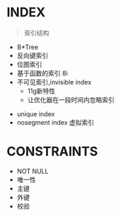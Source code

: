 # INDEX 

> 索引结构

- B*Tree
- 反向键索引
- 位图索引
- 基于函数的索引 8i
- 不可见索引,invisible index
  - 11g新特性
  - 让优化器在一段时间内忽略索引

>

- unique index
- nosegment index 虚拟索引

# CONSTRAINTS

- NOT NULL
- 唯一性
- 主键
- 外键
- 校验
